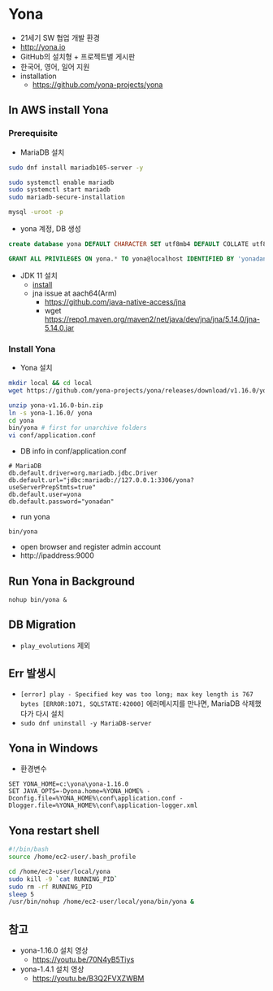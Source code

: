 # Yona
- 21세기 SW 협업 개발 환경
- http://yona.io
- GitHub의 설치형 + 프로젝트별 게시판
- 한국어, 영어, 일어 지원
- installation
  * https://github.com/yona-projects/yona

## In AWS install Yona

### Prerequisite
- MariaDB 설치

```sh
sudo dnf install mariadb105-server -y
```

```sh
sudo systemctl enable mariadb
sudo systemctl start mariadb
sudo mariadb-secure-installation
```

```sh
mysql -uroot -p
```

  * yona 계정, DB 생성

```sql
create database yona DEFAULT CHARACTER SET utf8mb4 DEFAULT COLLATE utf8mb4_bin;

GRANT ALL PRIVILEGES ON yona.* TO yona@localhost IDENTIFIED BY 'yonadan';
```

- JDK 11 설치
  * [install](/mib/java)
  * jna issue at aach64(Arm)
    * https://github.com/java-native-access/jna
    * wget https://repo1.maven.org/maven2/net/java/dev/jna/jna/5.14.0/jna-5.14.0.jar

### Install Yona
- Yona 설치

```sh
mkdir local && cd local
wget https://github.com/yona-projects/yona/releases/download/v1.16.0/yona-v1.16.0-bin.zip

unzip yona-v1.16.0-bin.zip
ln -s yona-1.16.0/ yona
cd yona
bin/yona # first for unarchive folders
vi conf/application.conf
```

  * DB info in conf/application.conf

```
# MariaDB
db.default.driver=org.mariadb.jdbc.Driver
db.default.url="jdbc:mariadb://127.0.0.1:3306/yona?useServerPrepStmts=true"
db.default.user=yona
db.default.password="yonadan"
```

  * run yona
```
bin/yona
```
- open browser and register admin account
- http://ipaddress:9000

## Run Yona in Background

```
nohup bin/yona &
```

## DB Migration
- `play_evolutions` 제외

## Err 발생시
- `[error] play - Specified key was too long; max key length is 767 bytes [ERROR:1071, SQLSTATE:42000]`
에러메시지를 만나면, MariaDB 삭제했다가 다시 설치
- `sudo dnf uninstall -y MariaDB-server`


## Yona in Windows
- 환경변수

```
SET YONA_HOME=c:\yona\yona-1.16.0
SET JAVA_OPTS=-Dyona.home=%YONA_HOME% -Dconfig.file=%YONA_HOME%\conf\application.conf -Dlogger.file=%YONA_HOME%\conf\application-logger.xml
```

## Yona restart shell
```sh
#!/bin/bash
source /home/ec2-user/.bash_profile

cd /home/ec2-user/local/yona
sudo kill -9 `cat RUNNING_PID`
sudo rm -rf RUNNING_PID
sleep 5
/usr/bin/nohup /home/ec2-user/local/yona/bin/yona &
```

## 참고
- yona-1.16.0 설치 영상
  * https://youtu.be/70N4yB5Tiys
- yona-1.4.1 설치 영상
  * https://youtu.be/B3Q2FVXZWBM
